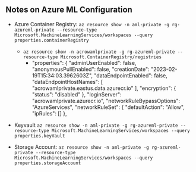 ## Notes on Azure ML Configuration

- Azure Container Registry: `az resource show -n aml-private -g rg-azureml-private --resource-type Microsoft.MachineLearningServices/workspaces --query properties.containerRegistry`
    - `az resource show -n acrowamlprivate -g rg-azureml-private --resource-type Microsoft.ContainerRegistry/registries`
        -   "properties": {
        "adminUserEnabled": false,
        "anonymousPullEnabled": false,
        "creationDate": "2023-02-19T15:34:03.3962603Z",
        "dataEndpointEnabled": false,
        "dataEndpointHostNames": [
        "acrowamlprivate.eastus.data.azurecr.io"
        ],
        "encryption": {
        "status": "disabled"
        },
        "loginServer": "acrowamlprivate.azurecr.io",
        "networkRuleBypassOptions": "AzureServices",
        "networkRuleSet": {
        "defaultAction": "Allow",
        "ipRules": []
        }, 





- Keyvault `az resource show -n aml-private -g rg-azureml-private --resource-type Microsoft.MachineLearningServices/workspaces --query properties.keyVault`
- Storage Account:  `az resource show -n aml-private -g rg-azureml-private --resource-type Microsoft.MachineLearningServices/workspaces --query properties.storageAccount`
